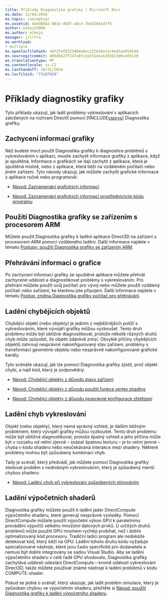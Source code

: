 ```yaml
---
title: Příklady Diagnostika grafiky | Microsoft Docs
ms.date: 11/04/2016
ms.topic: conceptual
ms.assetid: 45dd86b2-801e-4b07-a8c4-7bd25641d7f8
author: mikejo5000
ms.author: mikejo
manager: jillfra
ms.workload:
- multiple
ms.openlocfilehash: 4df2fafb523d04a8ec222b10e1ac9ed3aa95454d
ms.sourcegitcommit: 40bd5b27f247a07c2e2514acb293b23d6ce03c29
ms.translationtype: MT
ms.contentlocale: cs-CZ
ms.lasthandoff: 10/31/2019
ms.locfileid: "73187929"
---
```

# <a name="graphics-diagnostics-examples"></a>Příklady diagnostiky grafiky
Tyto příklady ukazují, jak ladit problémy vykreslování v aplikacích založených na rozhraní DirectX pomocí [!INCLUDE[vsprvs](../../code-quality/includes/vsprvs_md.md)] Diagnostika grafiky.

## <a name="capturing-graphics-information"></a>Zachycení informací grafiky
 Než budete moct použít Diagnostika grafiky k diagnostice problémů s vykreslováním v aplikaci, musíte zachytit informace grafiky z aplikace, když je spuštěná. Informace o grafikách se dají zachytit z aplikace, která je spuštěná místně, nebo z aplikace, která běží na vzdáleném počítači nebo jiném zařízení. Tyto návody ukazují, jak můžete zachytit grafické informace z aplikace ručně nebo programově:

- [Návod: Zaznamenání grafických informací](walkthrough-capturing-graphics-information.md)

- [Návod: Zaznamenání grafických informací prostřednictvím kódu programu](walkthrough-capturing-graphics-information-programmatically.md)

## <a name="use-graphics-diagnostics-with-an-arm-based-device"></a>Použití Diagnostika grafiky se zařízením s procesorem ARM
 Můžete použít Diagnostika grafiky k ladění aplikace Direct3D na zařízení s procesorem ARM pomocí vzdáleného ladění. Další informace najdete v tématu [Postupy: použití Diagnostika grafiky se zařízením ARM](graphics-diagnostics-examples.md).

## <a name="playing-back-graphics-information"></a>Přehrávání informací o grafice
 Po zachycení informací grafiky ze spuštěné aplikace můžete přehrát zachycené události a diagnostikovat problémy s vykreslováním. Pro přehrání můžete použít svůj počítač pro vývoj nebo můžete použít vzdálený počítač nebo zařízení, ke kterému jste připojeni. Další informace najdete v tématu [Postup: změna Diagnostika grafiky počítač pro přehrávání](how-to-change-the-graphics-diagnostics-playback-machine.md).

## <a name="debugging-missing-objects"></a>Ladění chybějících objektů
 Chybějící objekt (nebo objekty) je jedním z nejběžnějších potíží s vykreslováním, které vývojáři grafiky můžou vyzkoušet. Tento druh problému může být obtížné diagnostikovat, protože několik různých druhů chyb může způsobit, že objekt zdánlivě zmizí. Obvyklé příčiny chybějících objektů zahrnují nesprávně nakonfigurovaný stav zařízení, problémy s transformací geometrie objektu nebo nesprávně nakonfigurované grafické kanály.

 Tyto scénáře ukazují, jak lze pomocí Diagnostika grafiky zjistit, proč objekt chybí, a najít kód, který je zodpovědný.

- [Návod: Chybějící objekty z důvodu stavu zařízení](walkthrough-missing-objects-due-to-device-state.md)

- [Návod: Chybějící objekty z důvodu použití funkce vertex shading](walkthrough-missing-objects-due-to-vertex-shading.md)

- [Návod: Chybějící objekty z důvodu nesprávné konfigurace zřetězení](walkthrough-missing-objects-due-to-misconfigured-pipeline.md)

## <a name="debugging-rendering-errors"></a>Ladění chyb vykreslování
 Objekt (nebo objekty), který nemá správný vzhled, je dalším běžným problémem, který vývojáři grafiky můžou vyzkoušet. Tento druh problému může být obtížné diagnostikovat, protože špatný vzhled a jeho příčina může být v rozsahu od velmi zjevné – svázat špatnou texturu – je to velmi jemné – chyba v kódu shaderu nebo neočekávaná interakce mezi shadery. Některé problémy mohou být způsobeny kombinací chyb.

 Tady je scénář, který předvádí, jak můžete pomocí Diagnostika grafiky sledovat problém s nedrobným vykreslováním, který je způsobený menší chybou shaderu:

- [Návod: Ladění chyb při vykreslování způsobených stínováním](walkthrough-debugging-rendering-errors-due-to-shading.md)

## <a name="debugging-compute-shaders"></a>Ladění výpočetních shaderů
 Diagnostika grafiky můžete použít k ladění jader DirectCompute výpočetního shaderu, které generují nesprávné výsledky. Pomocí DirectCompute můžete použít výpočetní výkon GPU k paralelnímu provádění výpočtů velkého množství datových prvků. U určitých druhů problémů může použití GPU mnohem rychleji probíhat, než i dobře optimalizovaný kód procesoru. Tradiční ladicí program ale nedokáže detekovat kód, který běží na GPU. Ladění tohoto druhu kódu vyžaduje specializované nástroje, které jsou často specifické pro dodavatele a nemusí být dobře integrovány se sadou Visual Studio. Aby se ladění výpočetního shaderu v celé řadě GPU shodovalo, Diagnostika grafiky zachytává události odeslání DirectCompute – kromě událostí vykreslování Direct3D, takže můžete používat známé nástroje k ladění problémů v kódu COMPUTE-shader.

 Pokud se jedná o scénář, který ukazuje, jak ladit problém simulace, který je způsoben chybou ve výpočetním shaderu, přečtěte si [Návod: použití Diagnostika grafiky k ladění výpočetního shaderu](walkthrough-using-graphics-diagnostics-to-debug-a-compute-shader.md).